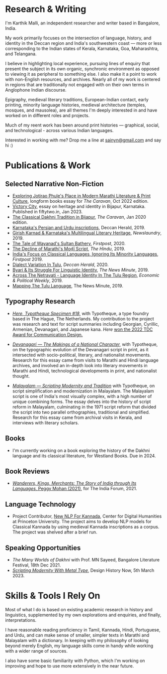 # Research & Writing

I'm Karthik Malli, an independent researcher and writer based in Bangalore, India. 

My work primarily focuses on the intersection of language, history, and identity in the Deccan region and India's southwestern coast — more or less corresponding to the Indian states of Kerala, Karnataka, Goa, Maharashtra, and Telangana.

I believe in highlighting local experience, pursuing lines of enquiry that present the subject in its own organic, synchronic environment as opposed to viewing it as peripheral to something else.  I also make it a point to work with non-English resources, and archives. Nearly all of my work is centered in regions that are traditionally not engaged with on their own terms in Anglophone Indian discourse.

Epigraphy, medieval literary traditions, European-Indian contact, early printing, minority language histories, medieval architecture (temples, mosques, and mausolea), are all themes I'm deeply interested in and have worked on in different roles and projects.

Much of my reent work has been around print histories — graphical, social, and technological - across various Indian languages. 

Interested in working with me? Drop me a line at sainyn@gmail.com and say hi :)

# Publications & Work

## Selected Narrative Non-Fiction

- [Exploring Jotirao Phule's Place in Modern Marathi Literature & Print Culture](https://caravanmagazine.in/books/jotirao-phule-marathi-print-culture), longform books essay for _The Caravan_, Oct 2022 edition.
- [Victory City](https://fiftytwo.in/story/victory-city/), essay on heritage and identity in Bijapur, Karnataka. Published in fiftytwo.in, Jan 2023.
- [The Classical Dakhni Tradition in Bijapur](https://caravanmagazine.in/history/the-rise-and-fall-of-dakhni-literature), _The Caravan_, Jan 2020 edition.
- [Karnataka's Persian and Urdu inscriptions](https://www.deccanherald.com/spectrum/spectrum-top-stories/paper-vault-for-states-inscriptions-780958.html), Deccan Herald, 2019.
- [Girish Karnad & Karnataka's Multilingual Literary Heritage](https://www.newslaundry.com/2019/06/15/girish-karnad-and-the-death-of-literary-multilingual-heritage), _Newslaundry_, 2019.
-  [The Tale of Wayanad's Sultan Bathery](https://www.firstpost.com/living/once-a-mysorean-military-base-sultan-batherys-jain-temple-bears-witness-to-the-tribulations-of-wayanad-and-its-people-8364731.html), _Firstpost_, 2020.
-  [The Decline of Marathi's Moḍī Script](https://www.thehindu.com/books/the-death-of-a-script/article27021831.ece), _The Hindu_, 2019.
-  [India's Focus on Classical Languages, Ignoring Its Minority Languages](https://www.firstpost.com/opinion/minority-languages-suffer-from-institutional-neglect-biases-as-indian-govt-saves-its-focus-for-classical-languages-8158761.html), _Firstpost_ 2019.
-  [Dialect Variation In Tulu](https://www.deccanherald.com/spectrum/spectrum-top-stories/of-vernacular-variety-793430.html), _Deccan Herald_, 2020.
-  [Byari & Its Struggle For Linguistic Identity](https://www.thenewsminute.com/article/tulu-nadus-bashe-byari-language-and-its-struggle-identity-102414), _The News Minute_, 2019.
-  [Across The Netravati - Language Identity In The Tulu Region](https://www.epw.in/journal/2019/14/postscript/across-netravati.html), _Economic & Political Weekly_, 2019.
-  [Mapping The Tulu Language](https://www.thenewsminute.com/article/mapping-tulu-rich-oral-tradition-deep-roots-karnataka-97512), The News Minute, 2019.

## Typography Research

- *[Here, Typotheque Specimen #18,](https://www.typotheque.com/blog/new_monumental_typotheque_type_specimen_in_162_languages)* with Typotheque, a type foundry based in The Hague, The Netherlands. My contribution to the project was research and text for script summaries including Georgian, Cyrillic, Armenian, Devanagari, and Japanese kana. _Here_ [won the 2022 TDC Award for Communication Design.](https://www.oneclub.org/awards/tdcawards/-award/41878/here-a-world-poem-by-tishani-doshi)

- *[Devanagari — The Makings of a National Character,](https://www.typotheque.com/articles/devanagari-the_makings_of_a_national_character)* with Typotheque, on the typographic evolution of the Devanagari script in print, as it intersected with socio-political, literary, and nationalist movements. Research for this essay came from visits to Marathi and Hindi language archives, and involved an in-depth look into literary movements in Marathi and Hindi, technological developments in print, and nationalist thought.

- *[Malayalam — Scripting Modernity and Tradition](https://www.typotheque.com/articles/malayalam-scripting-tradition-and-modernity)* with Typotheque, on script simplification and modernization in Malayalam. The Malayalam script is one of India's most visually complex, with a high number of unique combining forms. The essay delves into the history of script reform in Malayalam, culminating in the 1971 script reform that divided the script into two parallel orthographies, traditional and simplified. Research for this essay came from archival visits in Kerala, and interviews with literary scholars.

## Books

- I'm currently working on a book exploring the history of the Dakhni language and its classical literature, for Westland Books. Due in 2024.

## Book Reviews

- [*Wanderers, Kings, Merchants: The Story of India through Its Languages*, Peggy Mohan (2021)](https://www.theindiaforum.in/article/making-india-s-linguistic-landscape), for The India Forum, 2021.


## Language Technology

- Project Contributor, [New NLP For Kannada](https://newnlp.princeton.edu/language/kannada), Center for Digital Humanities at Princeton University. The project aims to develop NLP models for Classical Kannada by using medieval Kannada inscriptions as a corpus. The project was shelved after a brief run.

## Speaking Opportunities

- *The Many Worlds of Dakhni* with Prof. MN Sayeed, Bangalore Literature Festival, 18th Dec 2021.
- *[Scripting Modernity With Metal Type](https://bangaloreinternationalcentre.org/event/scripting-modernity-with-metal-type/)*, Design History Now, 5th March 2023.

# Skills & Tools I Rely On

Most of what I do is based on existing academic research in history and linguistics, supplemented by my own explorations and enquiries, and finally, interpretations.

I have reasonable reading proficiency in Tamil, Kannada, Hindi, Portuguese, and Urdu, and can make sense of smaller, simpler texts in Marathi and Malayalam with a dictionary. In keeping with my philosophy of looking beyond merely English, my language skills come in handy while working with a wider range of sources.

I also have some basic familiarity with Python, which I'm working on improving and hope to use more extensively in the near future.
